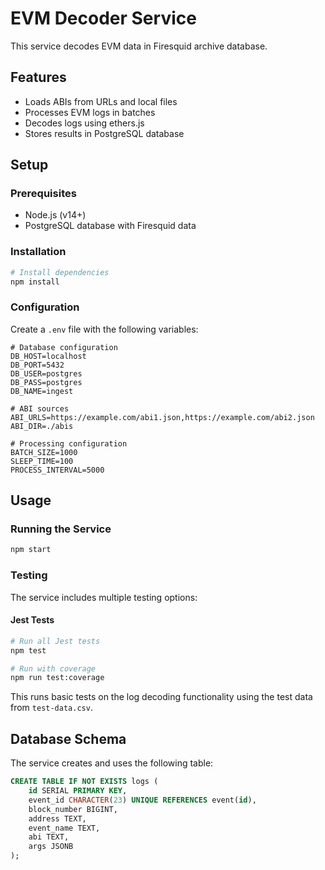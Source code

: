 # EVM Decoder Service

This service decodes EVM data in Firesquid archive database.

## Features

- Loads ABIs from URLs and local files
- Processes EVM logs in batches
- Decodes logs using ethers.js
- Stores results in PostgreSQL database

## Setup

### Prerequisites

- Node.js (v14+)
- PostgreSQL database with Firesquid data

### Installation

```bash
# Install dependencies
npm install
```

### Configuration

Create a `.env` file with the following variables:

```
# Database configuration
DB_HOST=localhost
DB_PORT=5432
DB_USER=postgres
DB_PASS=postgres
DB_NAME=ingest

# ABI sources
ABI_URLS=https://example.com/abi1.json,https://example.com/abi2.json
ABI_DIR=./abis

# Processing configuration
BATCH_SIZE=1000
SLEEP_TIME=100
PROCESS_INTERVAL=5000
```

## Usage

### Running the Service

```bash
npm start
```

### Testing

The service includes multiple testing options:

#### Jest Tests

```bash
# Run all Jest tests
npm test

# Run with coverage
npm run test:coverage
```

This runs basic tests on the log decoding functionality using the test data from `test-data.csv`.

## Database Schema

The service creates and uses the following table:

```sql
CREATE TABLE IF NOT EXISTS logs (
    id SERIAL PRIMARY KEY,
    event_id CHARACTER(23) UNIQUE REFERENCES event(id),
    block_number BIGINT,
    address TEXT,
    event_name TEXT,
    abi TEXT,
    args JSONB
);
```

